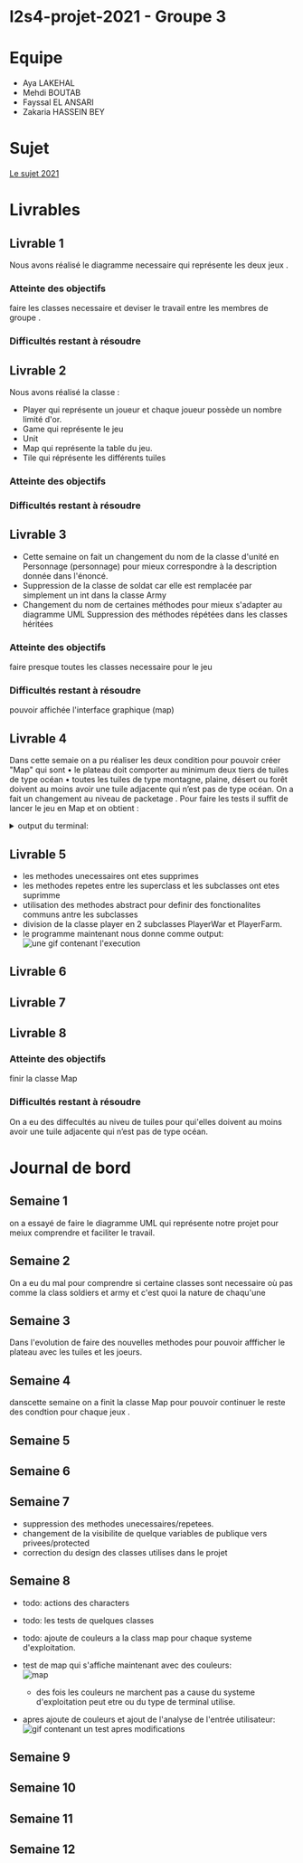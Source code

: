 # l2s4-projet-2021 - Groupe 3

# Equipe

- Aya LAKEHAL
- Mehdi BOUTAB  
- Fayssal EL ANSARI
- Zakaria HASSEIN BEY

# Sujet

[Le sujet 2021](https://www.fil.univ-lille1.fr/portail/index.php?dipl=L&sem=S4&ue=Projet&label=Documents)

# Livrables

## Livrable 1
Nous avons réalisé le diagramme necessaire qui représente les deux jeux .

### Atteinte des objectifs
faire les classes necessaire et deviser le travail entre les membres de groupe .

### Difficultés restant à résoudre

## Livrable 2
Nous avons réalisé la classe :
 * Player qui représente un joueur et chaque joueur possède un nombre limité d'or.
 * Game qui représente le jeu 
 * Unit 
 * Map qui représente la table du jeu.
 * Tile qui réprésente les différents tuiles 

### Atteinte des objectifs

### Difficultés restant à résoudre

## Livrable 3
- Cette semaine on fait un changement du nom de la classe d'unité en Personnage (personnage) pour mieux correspondre à la description donnée dans l'énoncé.
- Suppression de la classe de soldat car elle est remplacée par simplement un int dans la classe Army
- Changement du nom de certaines méthodes pour mieux s'adapter au diagramme UML
Suppression des méthodes répétées dans les classes héritées
### Atteinte des objectifs
faire presque toutes les classes necessaire pour le jeu
### Difficultés restant à résoudre
pouvoir affichée l'interface graphique (map)
## Livrable 4
Dans cette semaie on a pu réaliser les deux condition pour pouvoir créer "Map" qui sont 
 • le plateau doit comporter au minimum deux tiers de tuiles de type océan 
 • toutes les tuiles de type montagne, plaine, désert ou forêt doivent au moins avoir une tuile adjacente qui n’est pas
de type océan.
On a fait un changement au niveau de packetage .
Pour faire les tests il suffit de lancer le jeu en Map et on obtient :

<details>
  <summary>
    output du terminal:
  </summary>
  ```bash

    1: war; 2: farm
    Choose game type:> 
    1
    User chosen: game.WarGame
    (1,1) has 4 ocean tiles.

    (2,1) has 3 ocean tiles.

    (3,1) has 3 ocean tiles.

    (4,1) has 4 ocean tiles.

    (5,1) has 3 ocean tiles.

    (6,1) has 3 ocean tiles.

    (1,2) has 3 ocean tiles.

    (2,2) has 2 ocean tiles.

    (1,3) has 3 ocean tiles.

    (2,3) has 3 ocean tiles.

    (3,3) has 3 ocean tiles.

    (4,3) has 3 ocean tiles.

    (5,3) has 3 ocean tiles.

    (6,3) has 3 ocean tiles.

    (1,4) has 3 ocean tiles.

    (2,4) has 2 ocean tiles.

    (1,5) has 3 ocean tiles.

    (2,5) has 3 ocean tiles.

    (3,5) has 3 ocean tiles.

    (4,5) has 4 ocean tiles.

    (5,5) has 3 ocean tiles.

    (6,5) has 3 ocean tiles.

    (1,6) has 3 ocean tiles.

    (2,6) has 2 ocean tiles.

    ROUND: 1 OF 10

    fayssal has 15 gold; and 0 workers.

    aya has 15 gold; and 0 workers.

    mehdi has 15 gold; and 0 workers.

    ziko has 15 gold; and 0 workers.

    *===* testMap *===*

        0    1    2    3    4    5    6    7  

    0 [O, *] [O, *] [O, *] [O, *] [O, *] [O, *] [O, *] [O, *] 

    1 [O, *] [F, *] [M, *] [O, *] [F, *] [M, *] [D, *] [O, *] 

    2 [O, *] [M, *] [O, *] [O, *] [O, *] [O, *] [O, *] [O, *] 

    3 [O, *] [P, *] [P, *] [D, *] [M, *] [M, *] [D, *] [O, *] 

    4 [O, *] [D, *] [O, *] [O, *] [O, *] [O, *] [O, *] [O, *]

    5 [O, *] [P, *] [M, *] [O, *] [M, *] [M, *] [F, *] [O, *] 

    6 [O, *] [F, *] [O, *] [O, *] [O, *] [O, *] [O, *] [O, *]

    7 [O, *] [O, *] [O, *] [O, *] [O, *] [O, *] [O, *] [O, *] 

    It's fayssal's turn: 

    ROCK: 0; CORN: 0; SAND: 0; WOOD: 0; 

    1 => DEPLOY; 2 => EXCHANGE; 3 => SKIP

    make your choice :> 1

    chose a position :> 1,1 // c'est dans ce niveau où normalement le joeur prend la position dans la cellule (1,1) mais ça ne fonctionne pas pour l'instant : 

    ROUND: 1 OF 10

    fayssal has 15 gold; and 0 workers.

    aya has 15 gold; and 0 workers.

    mehdi has 15 gold; and 0 workers.

    ziko has 15 gold; and 0 workers.

    *===* testMap *===*

        0    1    2    3    4    5    6    7  

    0 [O, *] [O, *] [O, *] [O, *] [O, *] [O, *] [O, *] [O, *] 

    1 [O, *] [F, *] [M, *] [O, *] [F, *] [M, *] [D, *] [O, *] 

    2 [O, *] [M, *] [O, *] [O, *] [O, *] [O, *] [O, *] [O, *] 

    3 [O, *] [P, *] [P, *] [D, *] [M, *] [M, *] [D, *] [O, *] 

    4 [O, *] [D, *] [O, *] [O, *] [O, *] [O, *] [O, *] [O, *] 

    5 [O, *] [P, *] [M, *] [O, *] [M, *] [M, *] [F, *] [O, *] 

    6 [O, *] [F, *] [O, *] [O, *] [O, *] [O, *] [O, *] [O, *] 

    7 [O, *] [O, *] [O, *] [O, *] [O, *] [O, *] [O, *] [O, *] 

    It's aya's turn: 

    ROCK: 0; CORN: 0; SAND: 0; WOOD: 0; 

    1 => DEPLOY; 2 => EXCHANGE; 3 => SKIP
    ```
</details>


## Livrable 5
* les methodes unecessaires ont etes supprimes
* les methodes repetes entre les superclass et les subclasses ont etes suprimme
* utilisation des methodes abstract pour definir des fonctionalites communs antre les subclasses
* division de la classe player en 2 subclasses PlayerWar et PlayerFarm.
* le programme maintenant nous donne comme output: <br /> 
  ![une gif contenant l'execution](https://gitlab-etu.fil.univ-lille1.fr/lakehala/l2s4-projet-2021/-/raw/master/images/2021-04-09%2010-25-34.gif)

## Livrable 6

## Livrable 7

## Livrable 8



### Atteinte des objectifs
finir la classe Map
### Difficultés restant à résoudre
On a eu des diffecultés au niveu de tuiles pour qui'elles doivent au moins avoir une tuile adjacente qui n’est pas
de type océan.
# Journal de bord

## Semaine 1
on a essayé de faire le diagramme UML qui représente notre projet pour meiux comprendre et faciliter le travail.
## Semaine 2
On a eu du mal pour comprendre si certaine classes sont necessaire où pas comme la class soldiers et army et c'est quoi la nature de chaqu'une 
## Semaine 3
Dans l'evolution de faire des nouvelles methodes pour pouvoir affficher le plateau avec les tuiles et les joeurs. 
## Semaine 4
danscette semaine on a finit la classe Map pour pouvoir continuer le reste des condtion pour chaque jeux . 
## Semaine 5

## Semaine 6

## Semaine 7
* suppression des methodes unecessaires/repetees.
* changement de la visibilite de quelque variables de publique vers privees/protected
* correction du design des classes utilises dans le projet
  
## Semaine 8
* todo: actions des characters
* todo: les tests de quelques classes
* todo: ajoute de couleurs a la class map pour chaque systeme d'exploitation.
* test de map qui s'affiche maintenant avec des couleurs:  
![map](https://gitlab-etu.fil.univ-lille1.fr/lakehala/l2s4-projet-2021/-/raw/master/images/map_with_color.png)

    * des fois les couleurs ne marchent pas a cause du systeme d'exploitation peut etre ou du type de terminal utilise.
* apres ajoute de couleurs et ajout de l'analyse de l'entrée utilisateur:
![gif contenant un test apres modifications](https://gitlab-etu.fil.univ-lille1.fr/lakehala/l2s4-projet-2021/-/raw/master/images/2021-04-10%2005-03-41.gif)
## Semaine 9

## Semaine 10

## Semaine 11

## Semaine 12
